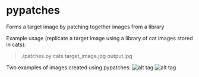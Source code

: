 pypatches
=========

Forms a target image by patching together images from a library

Example usage (replicate a target image using a library of cat images stored in cats):

> ./patches.py cats target_image.jpg output.jpg


Two examples of images created using pypatches:
![alt tag](http://i.imgur.com/iFZvfeV.jpg)
![alt tag](http://i.imgur.com/WaKLr76.jpg)
